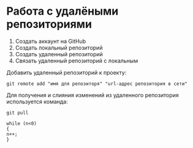 # **Работа с удалёными репозиториями**
1. Создать аккаунт на GitHub
2. Создать локальный репозиторий
3. Создать удаленный репозиторий
4. Связать удаленный репозиторий с локальным

Добавить удаленный репозиторий к проекту:
```
git remote add "имя для репозиторя" "url-адрес репозитория в сети"
```
Для получения и слияния изменений из удаленного репозитория используется команда:
```
git pull
```
```
while (n<0)
{
n++;
}
```
